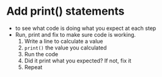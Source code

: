 # Add print() statements
- to see what code is doing what you expect at each step
- Run, print and fix to make sure code is working. 
    1. Write a line to calculate a value
    2. `print()` the value you calculated
    3. Run the code
    4. Did it print what you expected? If not, fix it
    5. Repeat
